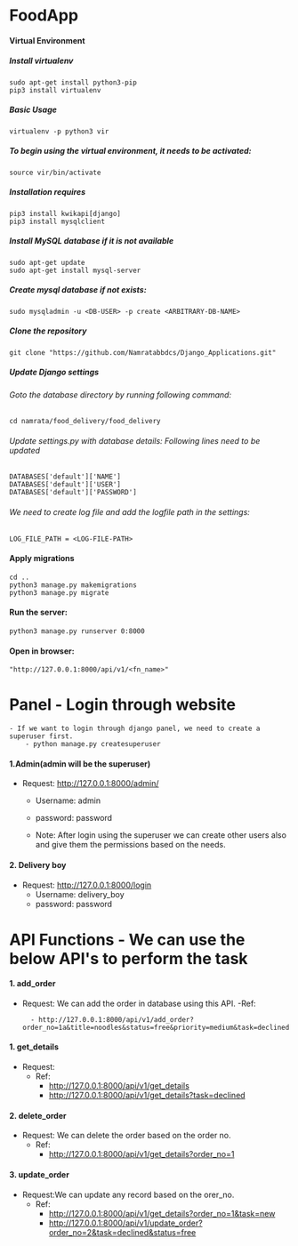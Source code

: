 # FoodApp

#### Virtual Environment

##### Install virtualenv
    sudo apt-get install python3-pip
    pip3 install virtualenv

##### Basic Usage
    virtualenv -p python3 vir

##### To begin using the virtual environment, it needs to be activated:
    source vir/bin/activate

##### Installation requires
    pip3 install kwikapi[django]
    pip3 install mysqlclient

##### Install MySQL database if it is not available
    sudo apt-get update
    sudo apt-get install mysql-server

##### Create mysql database if not exists:

    sudo mysqladmin -u <DB-USER> -p create <ARBITRARY-DB-NAME>

##### Clone the repository
    git clone "https://github.com/Namratabbdcs/Django_Applications.git"


##### Update Django settings
###### Goto the database directory by running following command:
    cd namrata/food_delivery/food_delivery

###### Update settings.py with database details: Following lines need to be updated
    DATABASES['default']['NAME']
    DATABASES['default']['USER']
    DATABASES['default']['PASSWORD']

###### We need to create log file and add the logfile path in the settings:
    LOG_FILE_PATH = <LOG-FILE-PATH>

#### Apply migrations
    cd ..
    python3 manage.py makemigrations
    python3 manage.py migrate

#### Run the server:
    python3 manage.py runserver 0:8000
#### Open in browser:
    "http://127.0.0.1:8000/api/v1/<fn_name>"

# Panel - Login through website

    - If we want to login through django panel, we need to create a superuser first.
        - python manage.py createsuperuser

#### 1.Admin(admin will be the superuser)

- Request: http://127.0.0.1:8000/admin/
    - Username: admin
    - password: password

    - Note: After login using the superuser we can create other users also and give them the permissions based on the needs.

#### 2. Delivery boy

- Request: http://127.0.0.1:8000/login
    - Username: delivery_boy
    - password: password

# API Functions - We can use the below API's to perform the task

#### 1. add_order

- Request: We can add the order in database using this API.
    -Ref:
        
        - http://127.0.0.1:8000/api/v1/add_order?order_no=1a&title=noodles&status=free&priority=medium&task=declined

#### 1. get_details

- Request:
    - Ref:
        - http://127.0.0.1:8000/api/v1/get_details
        - http://127.0.0.1:8000/api/v1/get_details?task=declined

#### 2. delete_order

- Request: We can delete the order based on the order no.
    - Ref:
        - http://127.0.0.1:8000/api/v1/get_details?order_no=1

#### 3. update_order

- Request:We can update any record based on the orer_no.
    - Ref:
        - http://127.0.0.1:8000/api/v1/get_details?order_no=1&task=new
        - http://127.0.0.1:8000/api/v1/update_order?order_no=2&task=declined&status=free
